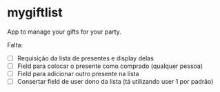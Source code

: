 # mygiftlist

App to manage your gifts for your party.

Falta:
- [ ] Requisição da lista de presentes e display delas
- [ ] Field para colocar o presente como comprado (qualquer pessoa)
- [ ] Field para adicionar outro presente na lista
- [ ] Consertar field de user dono da lista (tá utilizando user 1 por padrão)
